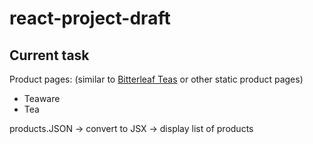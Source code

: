 # react-project-draft

## Current task

Product pages: (similar to [Bitterleaf Teas](https://www.bitterleafteas.com/shop) or other static product pages)

- Teaware
- Tea

products.JSON -> convert to JSX -> display list of products
